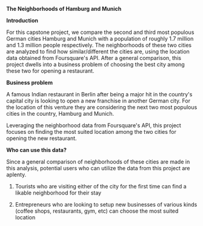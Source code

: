 

**The Neighborhoods of Hamburg and Munich**  


**Introduction**

For this capstone project, we compare the second and third most populous German cities Hamburg and Munich with a population of roughly 1.7 million and 1.3 million people respectively. The neighborhoods of these two cities are analyzed to find how similar/different the cities are, using the location data obtained from Foursquare's API. After a general comparison, this project dwells into a business problem of choosing the best city among these two for opening a restaurant.

**Business problem**

A famous Indian restaurant in Berlin after being a major hit in the country's capital city is looking to open a new franchise in another German city. For the location of this venture they are considering the next two most populous cities in the country, Hamburg and Munich.

Leveraging the neighborhood data from Foursquare's API, this project focuses on finding the most suited location among the two cities for opening the new restaurant. 

**Who can use this data?**

Since a general comparison of neighborhoods of these cities are made in this analysis, potential users who can utilize  the data from this project are aplenty.

 1. Tourists who are visiting either of the city for the first time can find a likable neighborhood for their stay

 2. Entrepreneurs who are looking to setup new businesses of various kinds (coffee shops, restaurants, gym, etc) can choose the most suited location  

